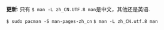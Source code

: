 **更新**: 只有 `$ man -L zh_CN.UTF.8 man`是中文，其他还是英语. 

`$ sudo pacman -S man-pages-zh_cn`
`$ man -L zh_CN.utf.8 man`

